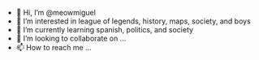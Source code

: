 - 👋 Hi, I’m @meowmiguel
- 👀 I’m interested in league of legends, history, maps, society, and boys
- 🌱 I’m currently learning spanish, politics, and society
- 💞️ I’m looking to collaborate on ...
- 📫 How to reach me ...

<!---
meowmiguel/meowmiguel is a ✨ special ✨ repository because its `README.md` (this file) appears on your GitHub profile.
You can click the Preview link to take a look at your changes.
--->
